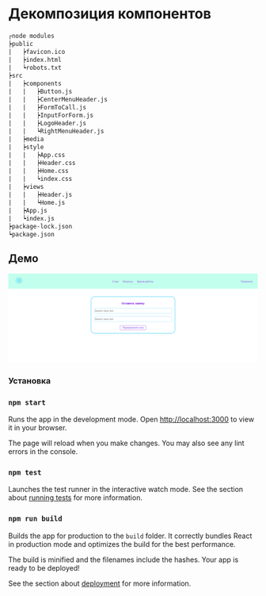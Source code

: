 # Декомпозиция компонентов

```
┌node modules
┝public
|   ┝favicon.ico
|   ┝index.html
|   ┕robots.txt
┝src
|   ┝components
|   |   ┝Button.js
|   |   ┝CenterMenuHeader.js
|   |   ┝FormToCall.js
|   |   ┝InputForForm.js
|   |   ┝LogoHeader.js
|   |   ┕RightMenuHeader.js
|   ┝media
|   ┝style
|   |   ┝App.css
|   |   ┝Header.css
|   |   ┝Home.css
|   |   ┕index.css
|   ┝views
|   |   ┝Header.js
|   |   ┕Home.js
|   ┝App.js
|   ┕index.js
┝package-lock.json
┕package.json
```

## Демо

![img](demo.png "demo")

### Установка

### `npm start`

Runs the app in the development mode.
Open [http://localhost:3000](http://localhost:3000) to view it in your browser.

The page will reload when you make changes.
You may also see any lint errors in the console.

### `npm test`

Launches the test runner in the interactive watch mode.
See the section about [running tests](https://facebook.github.io/create-react-app/docs/running-tests) for more information.

### `npm run build`

Builds the app for production to the `build` folder.
It correctly bundles React in production mode and optimizes the build for the best performance.

The build is minified and the filenames include the hashes.
Your app is ready to be deployed!

See the section about [deployment](https://facebook.github.io/create-react-app/docs/deployment) for more information.
